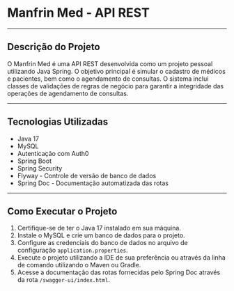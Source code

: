 # Manfrin Med - API REST

---

## Descrição do Projeto
O Manfrin Med é uma API REST desenvolvida como um projeto pessoal utilizando Java Spring. O objetivo principal é simular o cadastro de médicos e pacientes, bem como o agendamento de consultas. O sistema inclui classes de validações de regras de negócio para garantir a integridade das operações de agendamento de consultas.

---

## Tecnologias Utilizadas
- Java 17
- MySQL
- Autenticação com Auth0
- Spring Boot
- Spring Security
- Flyway - Controle de versão de banco de dados
- Spring Doc - Documentação automatizada das rotas

---

## Como Executar o Projeto
1. Certifique-se de ter o Java 17 instalado em sua máquina.
2. Instale o MySQL e crie um banco de dados para o projeto.
3. Configure as credenciais do banco de dados no arquivo de configuração `application.properties`.
4. Execute o projeto utilizando a IDE de sua preferência ou através da linha de comando utilizando o Maven ou Gradle.
5. Acesse a documentação das rotas fornecidas pelo Spring Doc através da rota `/swagger-ui/index.html`.

